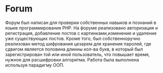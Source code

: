 # Forum
Форум был написан для проверки собственных навыков и познаний в языке программирования PHP. На форуме реализовано авторизация и регистрация, добавление постов с 
картинками,изменение и удаление уже существующих постов. Кроме того, был собственноручно реализован метод шифрования цезарем для хранения паролей, где сдвигом является
половина длинны кол-ва букв, в который был зарегистрирован той или иной пользователь, что повышает время, нужное для расшифровки алгоритма. Работа была выполнена используя
парадигму ООП.
